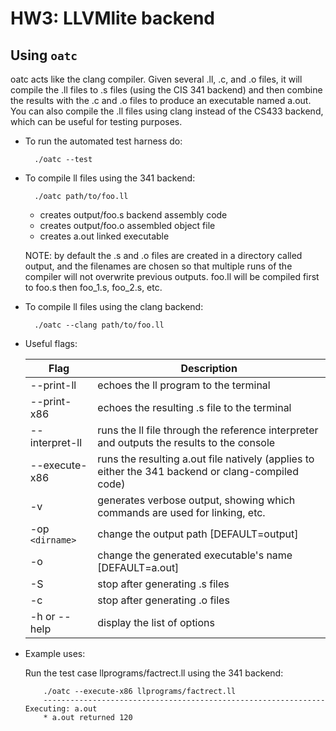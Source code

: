 # HW3: LLVMlite backend

Using ``oatc``
--------------
oatc acts like the clang compiler.  Given several .ll, .c, and .o
files, it will compile the .ll files to .s files (using the CIS 341
backend) and then combine the results with the .c and .o files to
produce an executable named a.out.  You can also compile the .ll files
using clang instead of the CS433 backend, which can be useful for
testing purposes.


* To run the automated test harness do:

        ./oatc --test

* To compile ll files using the 341 backend:

        ./oatc path/to/foo.ll

  - creates output/foo.s   backend assembly code
  - creates output/foo.o   assembled object file
  - creates a.out          linked executable

  NOTE: by default the .s and .o files are created in a directory
  called output, and the filenames are chosen so that multiple runs of
  the compiler will not overwrite previous outputs.  foo.ll will be
  compiled first to foo.s then foo\_1.s, foo\_2.s, etc.

* To compile ll files using the clang backend:

        ./oatc --clang path/to/foo.ll

* Useful flags:

  | Flag              | Description                                                                                       |
  |-------------------|---------------------------------------------------------------------------------------------------|
  | --print-ll        | echoes the ll program to the terminal                                                             |
  | --print-x86       | echoes the resulting .s file to the terminal                                                      |
  | --interpret-ll    | runs the ll file through the reference interpreter and outputs the results to the console         |
  | --execute-x86     | runs the resulting a.out file natively (applies to either the 341 backend or clang-compiled code) |
  | -v                | generates verbose output, showing which commands are used for linking, etc.                       |
  | -op ``<dirname>`` | change the output path [DEFAULT=output]                                                           |
  | -o                | change the generated executable's name [DEFAULT=a.out]                                            |
  | -S                | stop after generating .s files                                                                    |
  | -c                | stop after generating .o files                                                                    |
  | -h or --help      | display the list of options                                                                       |

* Example uses:

  Run the test case llprograms/factrect.ll using the 341 backend:


          ./oatc --execute-x86 llprograms/factrect.ll 
          --------------------------------------------------------------- Executing: a.out
          * a.out returned 120
